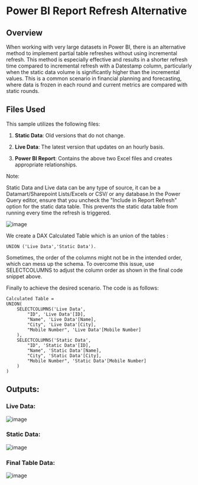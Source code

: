 # Power BI Report Refresh Alternative

## Overview

When working with very large datasets in Power BI, there is an alternative method to implement partial table refreshes without using incremental refresh. This method is especially effective and results in a shorter refresh time compared to incremental refresh with a 
Datestamp column, particularly when the static data volume is significantly higher than the incremental values. This is a common scenario in financial planning and forecasting, where data is frozen in each round and current metrics are compared with static rounds.

## Files Used

This sample utilizes the following files:

1. **Static Data**: Old versions that do not change.
   
2. **Live Data**: The latest version that updates on an hourly basis.
   
3. **Power BI Report**: Contains the above two Excel files and creates appropriate relationships.


Note:


Static Data and Live data can be any type of source, it can be a Datamart/Sharepoint Lists/Excels or CSV/ or any database.In the Power Query editor, ensure that you uncheck the "Include in Report Refresh" option for the static data table. This prevents the static data table from running every time the refresh is triggered.


![image](https://github.com/saurav2267/PBI-Report-Refresh/assets/55321375/aea8692f-8d29-4914-95e0-300111d30096)


We create a DAX Calculated Table which is an union of the tables : 
``` dax
UNION ('Live Data','Static Data').
```

Sometimes, the order of the columns might not be in the intended order, which can mess up the schema. To overcome this issue, use SELECTCOLUMNS to adjust the column order as shown in the final code snippet above.


Finally to achieve the desired scenario. The code is as follows:

```dax
Calculated Table = 
UNION(
    SELECTCOLUMNS('Live Data',
        "ID", 'Live Data'[ID],
        "Name", 'Live Data'[Name],
        "City", 'Live Data'[City],
        "Mobile Number", 'Live Data'[Mobile Number]
    ),
    SELECTCOLUMNS('Static Data',
        "ID", 'Static Data'[ID],
        "Name", 'Static Data'[Name],
        "City", 'Static Data'[City],
        "Mobile Number", 'Static Data'[Mobile Number]
    )
)
```


## Outputs:

### Live Data:
![image](https://github.com/saurav2267/PBI-Report-Refresh/assets/55321375/a3fbb7ca-83ff-489c-8426-e34147a2b897)

### Static Data:
![image](https://github.com/saurav2267/PBI-Report-Refresh/assets/55321375/feaac42a-a5c5-4c20-93c3-418bae8ab592)

### Final Table Data:
![image](https://github.com/saurav2267/PBI-Report-Refresh/assets/55321375/c86d3ff6-795d-491e-a89a-5be21c05f48d)



